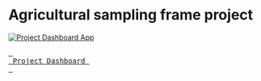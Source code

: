 # Agricultural sampling frame project



[![Project Dashboard App]](https://sampling-project.streamlit.app)


[Project Dashboard App]: https://img.shields.io/badge/Project_Dashboard-37a779?style=for-the-badge


[<kbd> <br> Project Dashboard <br> </kbd>](https://sampling-project.streamlit.app)

